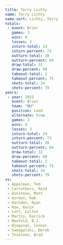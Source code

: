 ```yaml
---
title: Terry Lichty
name: Terry Lichty
name-sort: Lichty, Terry
totals:
 - event: Brier
   games: 3
   wins: 0
   losses: 3
   inturn-total: 14
   inturn-percent: 73
   outturn-total: 20
   outturn-percent: 84
   draw-total: 32
   draw-percent: 80
   takeout-total: 2
   takeout-percent: 75
   shots-total: 34
   shots-percent: 79
years:
 - year: 2023
   event: Brier
   team: "NU"
   position: Lead
   alternate: true
   games: 3
   wins: 0
   losses: 3
   inturn-total: 14
   inturn-percent: 73
   outturn-total: 20
   outturn-percent: 84
   draw-total: 32
   draw-percent: 80
   takeout-total: 2
   takeout-percent: 75
   shots-total: 34
   shots-percent: 79
vs:
 - Appelman, Ted
 - Carruthers, Reid
 - Dunstone, Matt
 - Gordon, Rob
 - Harnden, Ryan
 - Koe, Kevin
 - Lott, Colton
 - Martin, Karrick
 - Neufeld, B.J.
 - Njegovan, Connor
 - Samagalski, Derek
 - Thiessen, Brad
---
```

